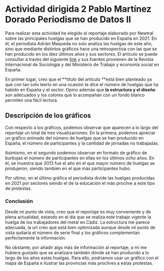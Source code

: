 # Actividad dirigida 2 Pablo Martínez Dorado Periodismo de Datos II 

Para realizar esta actividad he elegido el reportaje elaborado por Newtral sobre las principales huelgas que se han producido en España en 2021. En él, el periodista Adrián Maqueda no solo analiza las huelgas de este año, sino que mediante distintos gráficos hace una retrospectiva con las que se han producido en los diez últimos años y sus sectores. El artículo se puede consultar a través del siguiente [link](https://www.newtral.es/huelgas-espana-sectores-educacion/20211123/) y sus fuentes provienen de la Revista Internacional de Sociología y del Ministerio de Trabajo y economía social en España. 

En primer lugar, creo que el **título del artículo **está bien planteado ya que con tan solo leerlo en una ocasión te dice el número de huelgas que ha habido en España y el sector. Opino además que **la estructura y el diseño** son adecuados y los colores que lo acompañan con un fondo blanco permiten una fácil lectura. 

## Descripción de los gráficos 

Con respecto a los gráficos, podemos observar que aparecen a lo largo del reportaje un total de tres visualizaciones. En la primera, podemos apreciar un gráfico animado del número de huelgas que se han producido en España, el número de participantes y la cantidad de jornadas no trabajadas. 

Asimismo, en el segundo podemos observar en formato de gráfico de burbujas el número de participantes en ellas en los últimos ocho años. En él, se muestra que 2013 fue el año en el que mayor número de huelgas se produjeron, siendo también en el que más participantes hubo. 

Por ultimo, en el último gráfica el periodista divide las huelgas producidas en 2021 por sectores siendo el de la educación el más proclive a este tipo de protestas. 

### Conclusión 

Desde mi punto de vista, creo que el reportaje es muy conveniente y de plena actualidad, estando en el día que se realiza este trabajo vigente la huelga de los trabajadores del metal en Cádiz. La estructura me parece adecuada, la url creo que está bien optimizada aunque desde mi punto de vista quitaría el número de serie final y los gráficos complementan perfectamente la información. 

No obstante, por añadir algo más de información al reportaje, a mí me hubiera gustado que se analizara también dónde se han producido a lo largo de los años estas huelgas. Para ello, podríamos usar un gráfico con el mapa de España e ilustrar las provincias más proclives a estas protestas. 